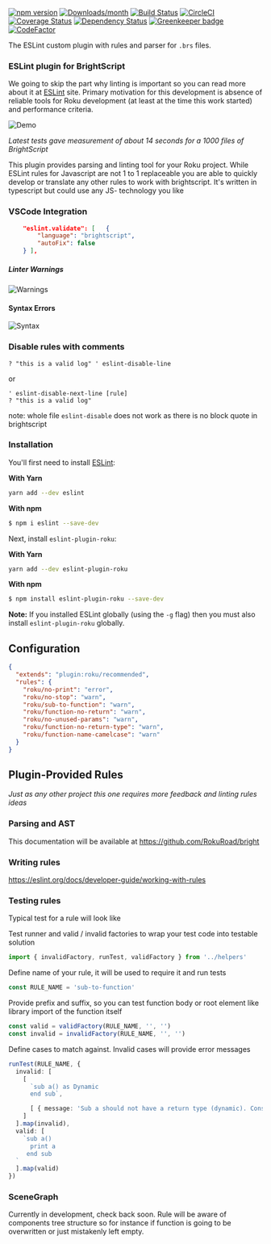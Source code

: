 [![npm version](https://img.shields.io/npm/v/eslint-plugin-roku.svg)](https://www.npmjs.com/package/eslint-plugin-roku)
[![Downloads/month](https://img.shields.io/npm/dm/eslint-plugin-roku.svg)](http://www.npmtrends.com/eslint-plugin-roku)
[![Build Status](https://travis-ci.com/RokuRoad/eslint-plugin-roku.svg?branch=master)](https://travis-ci.com/RokuRoad/eslint-plugin-roku)
[![CircleCI](https://img.shields.io/circleci/project/github/RokuRoad/eslint-plugin-roku.svg?style=for-the-badge)](https://circleci.com/gh/RokuRoad/eslint-plugin-roku)
[![Coverage Status](https://codecov.io/gh/RokuRoad/eslint-plugin-roku/branch/master/graph/badge.svg)](https://codecov.io/gh/RokuRoad/eslint-plugin-roku)
[![Dependency Status](https://david-dm.org/RokuRoad/eslint-plugin-roku.svg)](https://david-dm.org/RokuRoad/eslint-plugin-roku) [![Greenkeeper badge](https://badges.greenkeeper.io/RokuRoad/eslint-plugin-roku.svg)](https://greenkeeper.io/)
[![CodeFactor](https://www.codefactor.io/repository/github/rokuroad/eslint-plugin-roku/badge)](https://www.codefactor.io/repository/github/rokuroad/eslint-plugin-roku)

The ESLint custom plugin with rules and parser for `.brs` files.


### ESLint plugin for BrightScript

We going to skip the part why linting is important so you can read more about it at [ESLint](https://eslint.org/docs/about) site. Primary motivation for this development is absence of reliable tools for Roku development (at least at the time this work started) and performance criteria.

![Demo](https://github.com/RokuRoad/eslint-plugin-roku/blob/master/docs/demo.gif)

*Latest tests gave measurement of about 14 seconds for a 1000 files of BrightScript*

This plugin provides parsing and linting tool for your Roku project. While ESLint rules for Javascript are not 1 to 1 replaceable you are able to quickly develop or translate any other rules to work with brightscript. It's written in typescript but could use any JS- technology you like


### VSCode Integration

``` json
    "eslint.validate": [   {
        "language": "brightscript",
        "autoFix": false
    } ],
```

##### Linter Warnings
![Warnings](https://github.com/RokuRoad/eslint-plugin-roku/blob/master/docs/eslint3.png)

#### Syntax Errors

![Syntax](https://github.com/RokuRoad/eslint-plugin-roku/blob/master/docs/vscode_eslint2.png)

### Disable rules with comments
```
? "this is a valid log" ' eslint-disable-line
```
or 
```
' eslint-disable-next-line [rule]
? "this is a valid log"
```
note: whole file `eslint-disable` does not work as there is no block quote in brightscript

### Installation

You'll first need to install [ESLint](http://eslint.org):

**With Yarn**

```bash
yarn add --dev eslint
```

**With npm**

```bash
$ npm i eslint --save-dev
```

Next, install `eslint-plugin-roku`:

**With Yarn**
```bash
yarn add --dev eslint-plugin-roku
```

**With npm**
```bash
$ npm install eslint-plugin-roku --save-dev
```

**Note:** If you installed ESLint globally (using the `-g` flag) then you must also install `eslint-plugin-roku` globally.


## Configuration

``` json
{
  "extends": "plugin:roku/recommended",
  "rules": {
    "roku/no-print": "error",
    "roku/no-stop": "warn",
    "roku/sub-to-function": "warn",
    "roku/function-no-return": "warn",
    "roku/no-unused-params": "warn",
    "roku/function-no-return-type": "warn",
    "roku/function-name-camelcase": "warn"
  }
}
```


## Plugin-Provided Rules

*Just as any other project this one requires more feedback and linting rules ideas*


### Parsing and AST

This documentation will be available at https://github.com/RokuRoad/bright


### Writing rules

https://eslint.org/docs/developer-guide/working-with-rules


### Testing rules

Typical test for a rule will look like

Test runner and valid / invalid factories to wrap your test code into testable solution
``` typescript
import { invalidFactory, runTest, validFactory } from '../helpers'
```

Define name of your rule, it will be used to require it and run tests
``` typescript
const RULE_NAME = 'sub-to-function'
```

Provide prefix and suffix, so you can test function body or root element like library import of the function itself
``` typescript
const valid = validFactory(RULE_NAME, '', '')
const invalid = invalidFactory(RULE_NAME, '', '')
```

Define cases to match against. Invalid cases will provide error messages
``` typescript
runTest(RULE_NAME, {
  invalid: [
    [
      `sub a() as Dynamic
      end sub`,

      [ { message: 'Sub a should not have a return type (dynamic). Consider replacing it with Function' } ]
    ]
  ].map(invalid),
  valid: [
    `sub a()
      print a
     end sub
  `
  ].map(valid)
})
```



### SceneGraph
Currently in development, check back soon. Rule will be aware of components tree structure so for instance if function is going to be overwritten or just mistakenly left empty.
